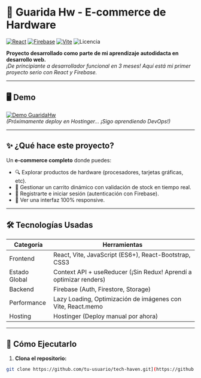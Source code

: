 # 🛒 Guarida Hw - E-commerce de Hardware 

[![React](https://img.shields.io/badge/React-18.2.0-blue)](https://react.dev/)
[![Firebase](https://img.shields.io/badge/Firebase-9.22.0-orange)](https://firebase.google.com/)
[![Vite](https://img.shields.io/badge/Vite-4.4.0-yellow)](https://vitejs.dev/)
![Licencia](https://img.shields.io/badge/Licencia-MIT-green)

**Proyecto desarrollado como parte de mi aprendizaje autodidacta en desarrollo web.**  
*¡De principiante a desarrollador funcional en 3 meses! Aquí está mi primer proyecto serio con React y Firebase.*

---

## 🖥️ Demo 
[![Demo GuaridaHw]()](https://guaridahw.netlify.app/)  
*(Próximamente deploy en Hostinger... ¡Sigo aprendiendo DevOps!)*

---

## ✨ ¿Qué hace este proyecto?

Un **e-commerce completo** donde puedes:
- 🔍 Explorar productos de hardware (procesadores, tarjetas gráficas, etc).
- 🛒 Gestionar un carrito dinámico con validación de stock en tiempo real.
- 🔐 Registrarte e iniciar sesión (autenticación con Firebase).
- 📱 Ver una interfaz 100% responsive.

---

## 🛠️ Tecnologías Usadas 
| **Categoría**       | **Herramientas**                                                                 |
|----------------------|---------------------------------------------------------------------------------|
| Frontend             | React, Vite, JavaScript (ES6+), React-Bootstrap, CSS3                          |
| Estado Global        | Context API + useReducer (¡Sin Redux! Aprendí a optimizar renders)              |
| Backend              | Firebase (Auth, Firestore, Storage)                                            |
| Performance          | Lazy Loading, Optimización de imágenes con Vite, React.memo                    |
| Hosting              | Hostinger (Deploy manual por ahora)                                            |

---

## 🚀 Cómo Ejecutarlo

1. **Clona el repositorio:**
```bash
git clone https://github.com/tu-usuario/tech-haven.git](https://github.com/NicolasRaffonaudDev/guaridahw.git
